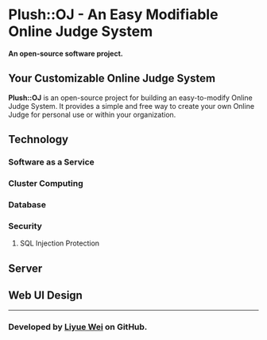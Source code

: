 # Plush::OJ - An Easy Modifiable Online Judge System
**An open-source software project.**

## Your Customizable Online Judge System
**Plush::OJ** is an open-source project for building an easy-to-modify Online Judge System. It provides a simple and free way to create your own Online Judge for personal use or within your organization.

## Technology

### Software as a Service 

### Cluster Computing

### Database

### Security
1. SQL Injection Protection

## Server 

## Web UI Design

---
### Developed by [Liyue Wei](https://github.com/Liyue-Wei) on GitHub.
